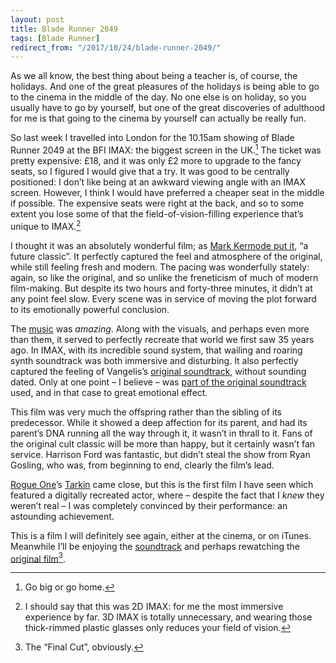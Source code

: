 ```yaml
---
layout: post
title: Blade Runner 2049
tags: [Blade Runner]
redirect_from: "/2017/10/24/blade-runner-2049/"
---
```


As we all know, the best thing about being a teacher is, of course, the holidays. And one of the great pleasures of the holidays is being able to go to the cinema in the middle of the day. No one else is on holiday, so you usually have to go by yourself, but one of the great discoveries of adulthood for me is that going to the cinema by yourself can actually be really fun. 

So last week I travelled into London for the 10.15am showing of Blade Runner 2049 at the BFI IMAX: the biggest screen in the UK.[^1] The ticket was pretty expensive: £18, and it was only £2 more to upgrade to the fancy seats, so I figured I would give that a try. It was good to be centrally positioned: I don’t like being at an awkward viewing angle with an IMAX screen. However, I think I would have preferred a cheaper seat in the middle if possible. The expensive seats were right at the back, and so to some extent you lose some of that the field-of-vision-filling experience that’s unique to IMAX.[^2]

I thought it was an absolutely wonderful film; as [Mark Kermode put it](https://www.theguardian.com/film/2017/oct/08/blade-runner-2049-review-a-future-classic), “a future classic”.  It perfectly captured the feel and atmosphere of the original, while still feeling fresh and modern. The pacing was wonderfully stately: again, so like the original, and so unlike the freneticism of much of modern film-making. But despite its two hours and forty-three minutes, it didn’t at any point feel slow. Every scene was in service of moving the plot forward to its emotionally powerful conclusion. 

The [music](https://itunes.apple.com/gb/album/blade-runner-2049-original-motion-picture-soundtrack/id1291056782?uo=4&at=1001lsF2) was _amazing_. Along with the visuals, and perhaps even more than them, it served to perfectly recreate that world we first saw 35 years ago. In IMAX, with its incredible sound system, that wailing and roaring synth soundtrack was both immersive and disturbing. It also perfectly captured the feeling of Vangelis’s [original soundtrack](https://itunes.apple.com/gb/album/blade-runner-soundtrack-from-the-motion-picture/id73327394?uo=4&at=1001lsF2), without sounding dated. Only at one point – I believe – was [part of the original soundtrack](https://itunes.apple.com/gb/album/tears-in-the-rain/id1291056782?i=1291058476&uo=4&app=music&at=1001lsF2) used, and in that case to great emotional effect. 
 
This film was very much the offspring rather than the sibling of its predecessor. While it showed a deep affection for its parent, and had its parent’s DNA running all the way through it, it wasn’t in thrall to it. Fans of the original cult classic will be more than happy, but it certainly wasn’t fan service. Harrison Ford was fantastic, but didn’t steal the show from Ryan Gosling, who was, from beginning to end, clearly the film’s lead.

[Rogue One](https://itunes.apple.com/gb/movie/rogue-one-a-star-wars-story/id1180812646?uo=4&at=1001lsF2)’s [Tarkin](https://en.wikipedia.org/wiki/Grand_Moff_Tarkin) came close, but this is the first film I have seen which featured a digitally recreated actor, where – despite the fact that I _knew_ they weren’t real – I was completely convinced by their performance: an astounding achievement. 

This is a film I will definitely see again, either at the cinema, or on iTunes. Meanwhile I’ll be enjoying the [soundtrack](https://itunes.apple.com/gb/album/blade-runner-2049-original-motion-picture-soundtrack/id1291056782?uo=4&at=1001lsF2) and perhaps rewatching the [original film](https://itunes.apple.com/gb/movie/blade-runner-the-final-cut/id566651076?uo=4&at=1001lsF2)[^3].  

[^1]:	Go big or go home.

[^2]:	I should say that this was 2D IMAX: for me the most immersive experience by far. 3D IMAX is totally unnecessary, and wearing those thick-rimmed plastic glasses only reduces your field of vision.  

[^3]:	The “Final Cut”, obviously. 
